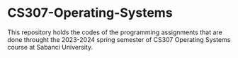 # CS307-Operating-Systems
This repository holds the codes of the programming assignments that are done throught the 2023-2024 spring semester of CS307 Operating Systems course at Sabanci University.
